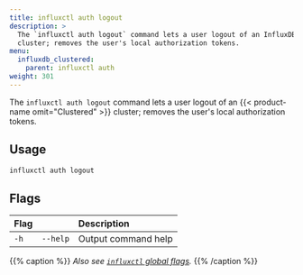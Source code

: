 ```yaml
---
title: influxctl auth logout
description: >
  The `influxctl auth logout` command lets a user logout of an InfluxDB 
  cluster; removes the user's local authorization tokens.
menu:
  influxdb_clustered:
    parent: influxctl auth
weight: 301
---
```


The `influxctl auth logout` command lets a user logout of an {{< product-name omit="Clustered" >}}
cluster; removes the user's local authorization tokens.
## Usage

```sh
influxctl auth logout
```

## Flags

| Flag |            | Description                                   |
| :--- | :--------- | :-------------------------------------------- |
| `-h` | `--help`   | Output command help                           |

{{% caption %}}
_Also see [`influxctl` global flags](/influxdb/clustered/reference/cli/influxctl/#global-flags)._
{{% /caption %}}
